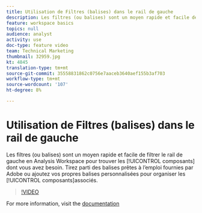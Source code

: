 ```yaml
---
title: Utilisation de Filtres (balises) dans le rail de gauche
description: Les filtres (ou balises) sont un moyen rapide et facile de filtrer le rail de gauche en Analysis Workspace pour trouver les composants dont vous avez besoin. Tirez parti des balises prêtes à l’emploi fournies par Adobe ou ajoutez vos propres balises personnalisées pour organiser les composants associés.
feature: workspace basics
topics: null
audience: analyst
activity: use
doc-type: feature video
team: Technical Marketing
thumbnail: 32959.jpg
kt: 4845
translation-type: tm+mt
source-git-commit: 35558831862c0756e7aaceb3640aef155b3af703
workflow-type: tm+mt
source-wordcount: '107'
ht-degree: 8%

---
```



# Utilisation de Filtres (balises) dans le rail de gauche

Les filtres (ou balises) sont un moyen rapide et facile de filtrer le rail de gauche en Analysis Workspace pour trouver les [!UICONTROL composants] dont vous avez besoin. Tirez parti des balises prêtes à l’emploi fournies par Adobe ou ajoutez vos propres balises personnalisées pour organiser les [!UICONTROL composants]associés.

>[!VIDEO](https://video.tv.adobe.com/v/32959/?quality=12)

For more information, visit the [documentation](https://docs.adobe.com/content/help/fr-FR/analytics/analyze/analysis-workspace/home.html)
